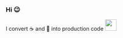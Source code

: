 ### Hi :wink:

I convert :coffee: and :pizza: into production code <img src="https://media.giphy.com/media/WUlplcMpOCEmTGBtBW/giphy.gif" width="30">

